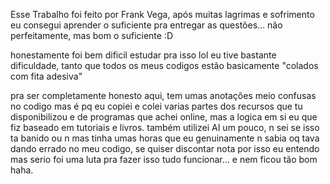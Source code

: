 Esse Trabalho foi feito por Frank Vega,
após muitas lagrimas e sofrimento eu consegui aprender o suficiente pra entregar as questões... não perfeitamente, mas bom o suficiente :D

honestamente foi bem dificil estudar pra isso lol eu tive bastante dificuldade, tanto que todos os meus codigos estão basicamente "colados com fita adesiva"


pra ser completamente honesto aqui, tem umas anotações meio confusas no codigo mas é pq eu copiei e colei varias partes dos recursos que tu disponibilizou e de programas que achei online, mas a logica em si eu que fiz baseado em tutoriais e livros.
também utilizei AI um pouco, n sei se isso ta banido ou n mas tinha umas horas que eu genuinamente n sabia oq tava dando errado no meu codigo, se quiser discontar nota por isso eu entendo mas serio foi uma luta pra fazer isso tudo funcionar... e nem ficou tão bom haha.
